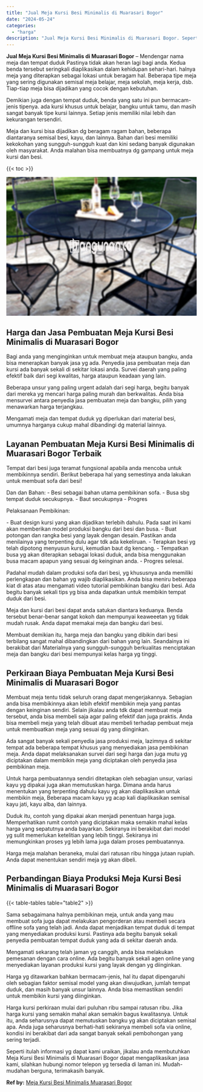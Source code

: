 ```yaml
---
title: "Jual Meja Kursi Besi Minimalis di Muarasari Bogor"
date: "2024-05-24"
categories: 
  - "harga"
description: "Jual Meja Kursi Besi Minimalis di Muarasari Bogor. Seperti itulah informasi yg dapat kami uraikan, jikalau anda membutuhkan Meja Kursi Besi Minimalis di Muar..."
---
```


**Jual Meja Kursi Besi Minimalis di Muarasari Bogor** – Mendengar nama meja dan tempat duduk Pastinya tidak akan heran lagi bagi anda. Kedua benda tersebut seringkali diaplikasikan dalam kehidupan sehari-hari. halnya meja yang diterapkan sebagai lokasi untuk beragam hal. Beberapa tipe meja yang sering digunakan semisal meja belajar, meja sekolah, meja kerja, dsb. Tiap-tiap meja bisa dijadikan yang cocok dengan kebutuhan.

Demikian juga dengan tempat duduk, benda yang satu ini pun bermacam-jenis tipenya. ada kursi khusus untuk belajar, bangku untuk tamu, dan masih sangat banyak tipe kursi lainnya. Setiap jenis memiliki nilai lebih dan kekurangan tersendiri.

Meja dan kursi bisa dijadikan dg beragam ragam bahan, beberapa diantaranya semisal besi, kayu, dan lainnya. Bahan dari besi memiliki kekokohan yang sungguh-sungguh kuat dan kini sedang banyak digunakan oleh masyarakat. Anda malahan bisa membuatnya dg gampang untuk meja kursi dan besi.

{{< toc >}}

![Jual Meja Kursi Besi Minimalis di Muarasari Bogor](/images/jual-meja-besi-murah27.png)

## Harga dan Jasa Pembuatan Meja Kursi Besi Minimalis di Muarasari Bogor

Bagi anda yang menginginkan untuk membuat meja ataupun bangku, anda bisa menerapkan banyak jasa yg ada. Penyedia jasa pembuatan meja dan kursi ada banyak sekali di sekitar lokasi anda. Survei daerah yang paling efektif baik dari segi kwalitas, harga ataupun keadaan yang lain.

Beberapa unsur yang paling urgent adalah dari segi harga, begitu banyak dari mereka yg mencari harga paling murah dan berkwalitas. Anda bisa mensurvei antara penyedia jasa pembuatan meja dan bangku, pilih yang menawarkan harga terjangkau.

Mengamati meja dan tempat duduk yg diperlukan dari material besi, umumnya harganya cukup mahal dibandingi dg material lainnya.

## Layanan Pembuatan Meja Kursi Besi Minimalis di Muarasari Bogor Terbaik

Tempat dari besi juga teramat fungsional apabila anda mencoba untuk membikinnya sendiri. Berikut beberapa hal yang semestinya anda lakukan untuk membuat sofa dari besi!

Dan dan Bahan: - Besi sebagai bahan utama pembikinan sofa. - Busa sbg tempat duduk secukupnya. - Baut secukupnya - Progres

Pelaksanaan Pembikinan:

\- Buat design kursi yang akan dijadikan terlebih dahulu. Pada saat ini kami akan memberikan model produksi bangku dari besi dan busa. - Buat potongan dan rangka besi yang layak dengan desain. Pastikan anda menilainya yang terpenting dulu agar tdk ada kekeliruan. - Terapkan besi yg telah dipotong menyusun kursi, kemudian baut dg kencang. - Tempatkan busa yg akan diterapkan sebagai lokasi duduk, anda bisa menggunakan busa macam apapun yang sesuai dg keinginan anda. - Progres selesai.

Padahal mudah dalam produksi sofa dari besi, yg khususnya anda memiliki perlengkapan dan bahan yg wajib diaplikasikan. Anda bisa meniru beberapa kiat di atas atau mengamati video tutorial pembikinan bangku dari besi. Ada begitu banyak sekali tips yg bisa anda dapatkan untuk membikin tempat duduk dari besi.

Meja dan kursi dari besi dapat anda satukan diantara keduanya. Benda tersebut benar-benar sangat kokoh dan mempunyai keaweeetan yg tidak mudah rusak. Anda dapat memakai meja dan bangku dari besi.

Membuat demikian itu, harga meja dan bangku yang dibikin dari besi terbilang sangat mahal dibandingkan dari bahan yang lain. Seandainya ini berakibat dari Materialnya yang sungguh-sungguh berkualitas menciptakan meja dan bangku dari besi mempunyai kelas harga yg tinggi.

## Perkiraan Biaya Pembuatan Meja Kursi Besi Minimalis di Muarasari Bogor

Membuat meja tentu tidak seluruh orang dapat mengerjakannya. Sebagian anda bisa membikinnya akan lebih efektif membikin meja yang pantas dengan keinginan sendiri. Selain jikalau anda tdk dapat membuat meja tersebut, anda bisa membeli saja agar paling efektif dan juga praktis. Anda bisa membeli meja yang telah dibuat atau membeli terhadap pembuat meja untuk membuatkan meja yang sesuai dg yang diinginkan.

Ada sangat banyak sekali penyedia jasa produksi meja, lazimnya di sekitar tempat ada beberapa tempat khusus yang menyediakan jasa pembikinan meja. Anda dapat melaksanakan survei dari segi harga dan juga mutu yg diciptakan dalam membikin meja yang diciptakan oleh penyedia jasa pembikinan meja.

Untuk harga pembuatannya sendiri ditetapkan oleh sebagian unsur, variasi kayu yg dipakai juga akan memutuskan harga. Dimana anda harus menentukan yang terpenting dahulu kayu yg akan diaplikasikan untuk membikin meja, Beberapa macam kayu yg acap kali diaplikasikan semisal kayu jati, kayu alba, dan lainnya.

Duduk itu, contoh yang dipakai akan menjadi penentuan harga juga. Memperhatikan rumit contoh yang diciptakan maka semakin mahal kelas harga yang sepatutnya anda bayarkan. Sekiranya ini berakibat dari model yg sulit memerlukan ketelitian yang lebih tinggi. Sekiranya ini memungkinkan proses yg lebih lama juga dalam proses pembuatannya.

Harga meja malahan beraneka, mulai dari ratusan ribu hingga jutaan rupiah. Anda dapat menentukan sendiri meja yg akan dibeli.

## Perbandingan Biaya Produksi Meja Kursi Besi Minimalis di Muarasari Bogor

{{< table-tables table="table2" >}}

Sama sebagaimana halnya pembikinan meja, untuk anda yang mau membuat sofa juga dapat melakukan pengorderan atau membeli secara offline sofa yang telah jadi. Anda dapat menjadikan tempat duduk di tempat yang menyediakan produksi kursi. Pastinya ada begitu banyak sekali penyedia pembuatan tempat duduk yang ada di sekitar daerah anda.

Mengamati sekarang telah jaman yg canggih, anda bisa melakukan pemesanan dengan cara online. Ada begitu banyak sekali agen online yang menyediakan layanan produksi kursi yang layak dengan yg diinginkan.

Harga yg ditawarkan bahkan bermacam-jenis, hal itu dapat dipengaruhi oleh sebagian faktor semisal model yang akan diwujudkan, jumlah tempat duduk, dan masih banyak unsur lainnya. Anda bisa memastikan sendiri untuk membikin kursi yang diinginkan.

Harga kursi perkiraan mulai dari puluhan ribu sampai ratusan ribu. Jika harga kursi yang semakin mahal akan semakin bagus kwalitasnya. Untuk itu, anda seharusnya dapat memutuskan bangku yg akan diciptakan semisal apa. Anda juga seharusnya berhati-hati sekiranya membeli sofa via online, kondisi ini berakibat dari ada sangat banyak sekali pembohongan yang sering terjadi.

Seperti itulah informasi yg dapat kami uraikan, jikalau anda membutuhkan Meja Kursi Besi Minimalis di Muarasari Bogor dapat mengaplikasikan jasa kami, silahkan hubungi nomor telepon yg tersedia di laman ini. Mudah-mudahan berguna, terimakasih banyak.

**Ref by:** [Meja Kursi Besi Minimalis Muarasari Bogor](https://id.wikipedia.org/wiki/Meja)
